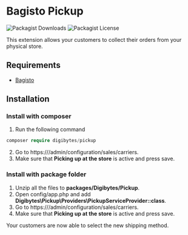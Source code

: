 # Bagisto Pickup
![Packagist Downloads](https://img.shields.io/packagist/dt/digibytes/pickup) ![Packagist License](https://img.shields.io/packagist/l/digibytes/pickup)

This extension allows your customers to collect their orders from your physical store.

## Requirements
- [Bagisto](https://github.com/bagisto/bagisto)

## Installation

### Install with composer
1. Run the following command
```php
composer require digibytes/pickup
```
2. Go to https://<your-site>/admin/configuration/sales/carriers.
3. Make sure that **Picking up at the store** is active and press save.

### Install with package folder
1. Unzip all the files to **packages/Digibytes/Pickup**.
2. Open config/app.php and add **Digibytes\Pickup\Providers\PickupServiceProvider::class**.
3. Go to https://<your-site>/admin/configuration/sales/carriers.
4. Make sure that **Picking up at the store** is active and press save.

Your customers are now able to select the new shipping method.
